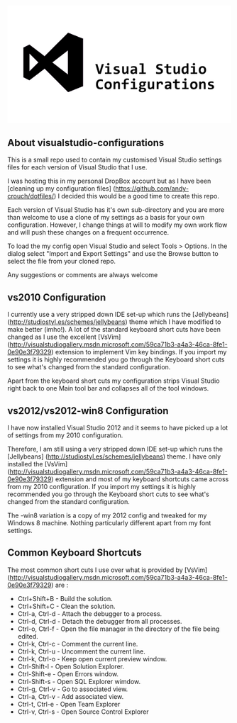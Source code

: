 ![SimpleConfig](logo.png)

About visualstudio-configurations
---------------------------------

This is a small repo used to contain my customised Visual Studio settings files for each version of Visual Studio that I use.

I was hosting this in my personal DropBox account but as I have been [cleaning up my configuration files] (https://github.com/andy-crouch/dotfiles/) I decided this would be a good time to create this repo.

Each version of Visual Studio has it's own sub-directory and you are more than welcome to use a clone of my settings as a basis for your own configuration.  However, I change things at will to modify my own work flow and will push these changes on a frequent occurrence.

To load the my config open Visual Studio and select Tools > Options.  In the dialog select "Import and Export Settings" and use the Browse button to select the file from your cloned repo.

Any suggestions or comments are always welcome

vs2010 Configuration
--------------------

I currently use a very stripped down IDE set-up which runs the [Jellybeans] (http://studiostyl.es/schemes/jellybeans) theme which I have modified to make better (imho!).  A lot of the standard keyboard short cuts have been changed as I use the excellent [VsVim] (http://visualstudiogallery.msdn.microsoft.com/59ca71b3-a4a3-46ca-8fe1-0e90e3f79329) extension to implement Vim key bindings.  If you import my settings it is highly recommended you go through the Keyboard short cuts to see what's changed from the standard configuration.

Apart from the keyboard short cuts my configuration strips Visual Studio right back to one Main tool bar and collapses all of the tool windows.


vs2012/vs2012-win8 Configuration
--------------------------------

I have now installed Visual Studio 2012 and it seems to have picked up a lot of settings from my 2010 configuration.

Therefore, I am still using a very stripped down IDE set-up which runs the [Jellybeans] (http://studiostyl.es/schemes/jellybeans) theme.  I have only installed the [VsVim] (http://visualstudiogallery.msdn.microsoft.com/59ca71b3-a4a3-46ca-8fe1-0e90e3f79329) extension and most of my keyboard shortcuts came across from my 2010 configuration.  If you import my settings it is highly recommended you go through the Keyboard short cuts to see what's changed from the standard configuration.

The -win8 variation is a copy of my 2012 config and tweaked for my Windows 8 machine.  Nothing particularly different apart from my font settings.

Common Keyboard Shortcuts
-------------------------

The most common short cuts I use over what is provided by [VsVim] (http://visualstudiogallery.msdn.microsoft.com/59ca71b3-a4a3-46ca-8fe1-0e90e3f79329) are :

* Ctrl+Shift+B - Build the solution.
* Ctrl+Shift+C - Clean the solution.
* Ctrl-a, Ctrl-d - Attach the debugger to a process.
* Ctrl-d, Ctrl-d - Detach the debugger from all processes.
* Ctrl-o, Ctrl-f - Open the file manager in the directory of the file being edited.
* Ctrl-k, Ctrl-c - Comment the current line.
* Ctrl-k, Ctrl-u - Uncomment the current line.
* Ctrl-k, Ctrl-o - Keep open current preview window.
* Ctrl-Shift-l   - Open Solution Explorer.
* Ctrl-Shift-e   - Open Errors window.
* Ctrl-Shift-s   - Open SQL Explorer wimdow.
* Ctrl-g, Ctrl-v - Go to associated view.
* Ctrl-a, Ctrl-v - Add  associated view.
* Ctrl-t, Ctrl-e - Open Team Explorer
* Ctrl-v, Ctrl-s - Open Source Control Explorer
